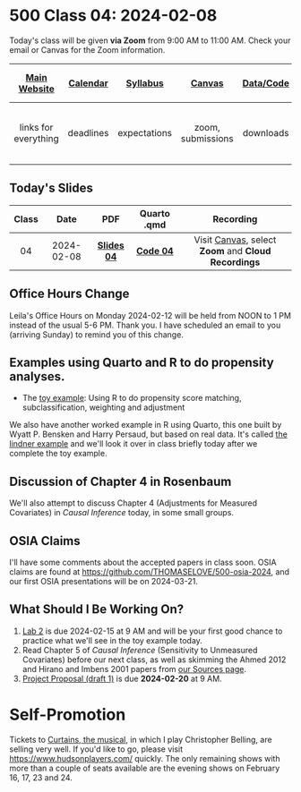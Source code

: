 # 500 Class 04: 2024-02-08

Today's class will be given **via Zoom** from 9:00 AM to 11:00 AM. Check your email or Canvas for the Zoom information.

[Main Website](https://thomaselove.github.io/500-2024/) | [Calendar](https://thomaselove.github.io/500-2024/calendar.html) | [Syllabus](https://thomaselove.github.io/500-syllabus-2024) | [Canvas](https://canvas.case.edu) | [Data/Code](https://github.com/THOMASELOVE/500-data) |  [Sources](https://github.com/THOMASELOVE/500-sources) | For help, email
:-----------: | :--------------: | :----------: | :---------: | :-------------: | :------: | :-----------: 
links for everything | deadlines | expectations | zoom, submissions | downloads | to read | `500-help` at `case` dot `edu`

## Today's Slides

Class | Date | PDF | Quarto .qmd | Recording
:---: | :--------: | :------: | :------: | :-------------:
04 | 2024-02-08 | **[Slides 04](https://github.com/THOMASELOVE/500-slides-2024/blob/main/500_slides04.pdf)** | **[Code 04](https://github.com/THOMASELOVE/500-slides-2024/blob/main/500_slides04.qmd)** | Visit [Canvas](https://canvas.case.edu/), select **Zoom** and **Cloud Recordings**

## Office Hours Change

Leila's Office Hours on Monday 2024-02-12 will be held from NOON to 1 PM instead of the usual 5-6 PM. Thank you. I have scheduled an email to you (arriving Sunday) to remind you of this change.

## Examples using Quarto and R to do propensity analyses.

- The [toy example](https://github.com/THOMASELOVE/500-data/tree/master/toy): Using R to do propensity score matching, subclassification, weighting and adjustment

We also have another worked example in R using Quarto, this one built by Wyatt P. Bensken and Harry Persaud, but based on real data. It's called [the lindner example](https://github.com/THOMASELOVE/500-data/tree/master/lindner) and we'll look it over in class briefly today after we complete the toy example.

## Discussion of Chapter 4 in Rosenbaum

We'll also attempt to discuss Chapter 4 (Adjustments for Measured Covariates) in *Causal Inference* today, in some small groups.

## OSIA Claims

I'll have some comments about the accepted papers in class soon. OSIA claims are found at <https://github.com/THOMASELOVE/500-osia-2024>, and our first OSIA presentations will be on 2024-03-21.

## What Should I Be Working On?

1. [Lab 2](https://thomaselove.github.io/500-2024/lab2.html) is due 2024-02-15 at 9 AM and will be your first good chance to practice what we'll see in the toy example today.
2. Read Chapter 5 of *Causal Inference* (Sensitivity to Unmeasured Covariates) before our next class, as well as skimming the Ahmed 2012 and Hirano and Imbens 2001 papers from [our Sources page](https://github.com/THOMASELOVE/500-sources).
3. [Project Proposal (draft 1)](https://thomaselove.github.io/500-2024/proj500.html) is due **2024-02-20** at 9 AM.

# Self-Promotion

Tickets to [Curtains, the musical](https://www.hudsonplayers.com/now-playing), in which I play Christopher Belling, are selling very well. If you'd like to go, please visit <https://www.hudsonplayers.com/> quickly. The only remaining shows with more than a couple of seats available are the evening shows on February 16, 17, 23 and 24.

